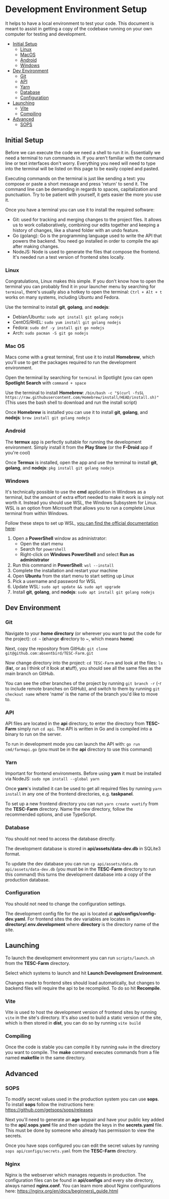 # Development Environment Setup
It helps to have a local environment to test your code. This document is meant to assist in getting a copy of the codebase running on your own computer for testing and development.

- [Initial Setup](#initial-setup)
    - [Linux](#linux)
    - [MacOS](#macos)
    - [Android](#android)
    - [Windows](#windows)
- [Dev Environment](#dev-environment)
    - [Git](#git)
    - [API](#api)
    - [Yarn](#yarn)
    - [Database](#database)
    - [Configuration](#configuration)
- [Launching](#launching)
    - [Vite](#vite)
    - [Compiling](#compiling)
- [Advanced](#advanced)
    - [SOPS](#sops)

## Initial Setup
Before we can execute the code we need a shell to run it in. Essentially we need a terminal to run commands in. If you aren't familiar with the command line or text interfaces don't worry. Everything you need will need to type into the terminal will be listed on this page to be easily copied and pasted.

Executing commands on the terminal is just like sending a text: you compose or paste a short message and press 'return' to send it. The command line can be demanding in regards to spaces, capitalization and punctuation. Try to be patient with yourself, it gets easier the more you use it.

Once you have a terminal you can use it to install the required software:

- Git: used for tracking and merging changes to the project files. It allows us to work collaboratively, combining our edits together and keeping a history of changes, like a shared folder with an undo feature.
- Go (golang): Go is the programming language used to write the API that powers the backend. You need go installed in order to compile the api after making changes.
- NodeJS: Node is used to generate the files that compose the frontend. It's needed run a test version of frontend sites locally.

### Linux
Congratulations, Linux makes this simple. If you don't know how to open the terminal you can probably find it in your launcher menu by searching for `terminal`, there's usually also a hotkey to open the terminal: `Ctrl + Alt + t` works on many systems, including Ubuntu and Fedora.

Use the terminal to install **git**, **golang**, and **nodejs**:

- Debian/Ubuntu: `sudo apt install git golang nodejs`
- CentOS/RHEL: `sudo yum install git golang nodejs`
- Fedora: `sudo dnf -y install git go nodejs`
- Arch: `sudo pacman -S git go nodejs`

### Mac OS
Macs come with a great terminal, first use it to install **Homebrew**, which you'll use to get the packages required to run the development environment.

Open the terminal by searching for `terminal` in Spotlight (you can open **Spotlight Search** with `command + space`

Use the terminal to install **Homebrew**: `/bin/bash -c "$(curl -fsSL https://raw.githubusercontent.com/Homebrew/install/HEAD/install.sh)"` (This uses the bash shell to download and run the install script)

Once **Homebrew** is installed you can use it to install **git**, **golang**, and **nodejs**: `brew install git golang nodejs`

### Android
The **termux** app is perfectly suitable for running the development environment. Simply install it from the **Play Store** (or the **F-Droid** app if you're cool)

Once **Termux** is installed, open the app and use the terminal to install **git**, **golang**, and **nodejs**: `pkg install git golang nodejs`

### Windows
It's technically possible to use the **cmd** application in Windows as a terminal, but the amount of extra effort needed to make it work is simply not worth it. Instead you should use WSL, the Windows Subsystem for Linux. WSL is an option from Microsoft that allows you to run a complete Linux terminal from within Windows.

Follow these steps to set up WSL, [you can find the official documentation here](https://learn.microsoft.com/en-us/windows/wsl/setup/environment):

1. Open a **PowerShell** window as administrator:
    - Open the start menu
    - Search for `powershell`
    - Right-click on **Windows PowerShell** and select **Run as administrator**
2. Run this command in **PowerShell**: `wsl --install`
3. Complete the installation and restart your machine
4. Open **Ubuntu** from the start menu to start setting up Linux
5. Pick a username and password for WSL
6. Update WSL: `sudo apt update && sudo apt upgrade`
7. Install **git**, **golang**, and **nodejs**: `sudo apt install git golang nodejs`

## Dev Environment

### Git
Navigate to your **home directory** (or wherever you want to put the code for the project): `cd ~` (**c**hange **d**irectory to ~, which means **home**)

Next, copy the repository from GitHub: `git clone git@github.com:absentbird/TESC-Farm.git`

Now change directory into the project: `cd TESC-Farm` and look at the files: `ls` (**l**i**s**t, or as I think of it **l**ook at **s**tuff), you should see all the same files as the main branch on GitHub.

You can see the other branches of the project by running `git branch -r` (-r to include remote branches on GitHub), and switch to them by running `git checkout name` where 'name' is the name of the branch you'd like to move to.

### API
API files are located in the **api** directory, to enter the directory from **TESC-Farm** simply run `cd api`. The API is written in Go and is compiled into a binary to run on the server.

To run in development mode you can launch the API with: `go run cmd/farmapi.go` (you must be in the **api** directory to use this command)

### Yarn
Important for frontend environments. Before using **yarn** it must be installed via NodeJS: `sudo npm install --global yarn`

Once **yarn**'s installed it can be used to get all required files by running `yarn install` in any one of the frontend directories, e.g. **taskpanel**.

To set up a new frontend directory you can run `yarn create vuetify` from the **TESC-Farm** directory. Name the new directory, follow the recommended options, and use TypeScript.

### Database
You should not need to access the database directly.

The development database is stored in **api/assets/data-dev.db** in SQLite3 format.

To update the dev database you can run `cp api/assets/data.db api/assets/data-dev.db` (you must be in the **TESC-Farm** directory to run this command) this turns the development database into a copy of the production database.

### Configuration
You should not need to change the configuration settings.

The development config file for the api is located at **api/configs/config-dev.yaml**. For frontend sites the dev variables are locates in **directory/.env.development** where **directory** is the directory name of the site.

## Launching
To launch the development environment you can run `scripts/launch.sh` from the **TESC-Farm** directory.

Select which systems to launch and hit **Launch Development Environment**.

Changes made to frontend sites should load automatically, but changes to backend files will require the api to be recompiled. To do so hit **Recompile**.

### Vite
Vite is used to host the development version of frontend sites by running `vite` in the site's directory. It's also used to build a static version of the site, which is then stored in **dist**, you can do so by running `vite build`

### Compiling
Once the code is stable you can compile it by running `make` in the directory you want to compile. The **make** command executes commands from a file named **makefile** in the same directory.

## Advanced

### SOPS
To modify secret values used in the production system you can use **sops**. To install **sops** follow the instructions here: https://github.com/getsops/sops/releases

Next you'll need to generate an **age** keypair and have your public key added to the **api/.sops.yaml** file and then update the keys in the **secrets.yaml** file. This must be done by someone who already has permission to view the secrets.

Once you have sops configured you can edit the secret values by running `sops api/configs/secrets.yaml` from the **TESC-Farm** directory.

### Nginx
Nginx is the webserver which manages requests in production. The configuration files can be found in **api/configs** and every site directory, always named **nginx.conf**. You can learn more about Nginx configurations here: https://nginx.org/en/docs/beginners\_guide.html
